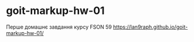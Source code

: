 # goit-markup-hw-01
Перше домашнє завдання курсу FSON 59
https://lan9raph.github.io/goit-markup-hw-01/
